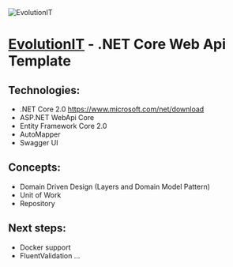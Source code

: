 <img src="https://goo.gl/d7Qjyb" alt="EvolutionIT"> 

[EvolutionIT](https://www.evolutionit.com.br/) - .NET Core Web Api Template
=====================

## Technologies:

- .NET Core 2.0 https://www.microsoft.com/net/download
- ASP.NET WebApi Core
- Entity Framework Core 2.0
- AutoMapper
- Swagger UI

## Concepts:

- Domain Driven Design (Layers and Domain Model Pattern)
- Unit of Work
- Repository

## Next steps:

- Docker support
- FluentValidation
...
